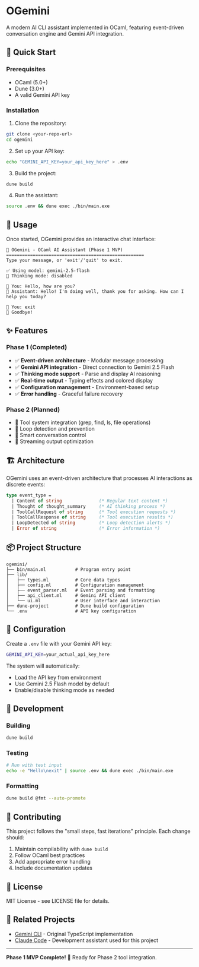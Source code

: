 # OGemini

A modern AI CLI assistant implemented in OCaml, featuring event-driven conversation engine and Gemini API integration.

## 🚀 Quick Start

### Prerequisites

- OCaml (5.0+)
- Dune (3.0+)
- A valid Gemini API key

### Installation

1. Clone the repository:
```bash
git clone <your-repo-url>
cd ogemini
```

2. Set up your API key:
```bash
echo "GEMINI_API_KEY=your_api_key_here" > .env
```

3. Build the project:
```bash
dune build
```

4. Run the assistant:
```bash
source .env && dune exec ./bin/main.exe
```

## 💬 Usage

Once started, OGemini provides an interactive chat interface:

```
🚀 OGemini - OCaml AI Assistant (Phase 1 MVP)
====================================================
Type your message, or 'exit'/'quit' to exit.

✅ Using model: gemini-2.5-flash
💭 Thinking mode: disabled

👤 You: Hello, how are you?
🤖 Assistant: Hello! I'm doing well, thank you for asking. How can I help you today?

👤 You: exit
👋 Goodbye!
```

## ✨ Features

### Phase 1 (Completed)
- ✅ **Event-driven architecture** - Modular message processing
- ✅ **Gemini API integration** - Direct connection to Gemini 2.5 Flash
- ✅ **Thinking mode support** - Parse and display AI reasoning
- ✅ **Real-time output** - Typing effects and colored display
- ✅ **Configuration management** - Environment-based setup
- ✅ **Error handling** - Graceful failure recovery

### Phase 2 (Planned)
- 🔄 Tool system integration (grep, find, ls, file operations)
- 🔄 Loop detection and prevention
- 🔄 Smart conversation control
- 🔄 Streaming output optimization

## 🏗️ Architecture

OGemini uses an event-driven architecture that processes AI interactions as discrete events:

```ocaml
type event_type = 
  | Content of string              (* Regular text content *)
  | Thought of thought_summary     (* AI thinking process *)
  | ToolCallRequest of string      (* Tool execution requests *)
  | ToolCallResponse of string     (* Tool execution results *)
  | LoopDetected of string         (* Loop detection alerts *)
  | Error of string                (* Error information *)
```

## 📦 Project Structure

```
ogemini/
├── bin/main.ml           # Program entry point
├── lib/
│   ├── types.ml          # Core data types
│   ├── config.ml         # Configuration management
│   ├── event_parser.ml   # Event parsing and formatting
│   ├── api_client.ml     # Gemini API client
│   └── ui.ml             # User interface and interaction
├── dune-project          # Dune build configuration
└── .env                  # API key configuration
```

## 🔧 Configuration

Create a `.env` file with your Gemini API key:

```bash
GEMINI_API_KEY=your_actual_api_key_here
```

The system will automatically:
- Load the API key from environment
- Use Gemini 2.5 Flash model by default
- Enable/disable thinking mode as needed

## 🧪 Development

### Building
```bash
dune build
```

### Testing
```bash
# Run with test input
echo -e "Hello\nexit" | source .env && dune exec ./bin/main.exe
```

### Formatting
```bash
dune build @fmt --auto-promote
```

## 🤝 Contributing

This project follows the "small steps, fast iterations" principle. Each change should:

1. Maintain compilability with `dune build`
2. Follow OCaml best practices
3. Add appropriate error handling
4. Include documentation updates

## 📄 License

MIT License - see LICENSE file for details.

## 🔗 Related Projects

- [Gemini CLI](https://github.com/google/gemini-cli) - Original TypeScript implementation
- [Claude Code](https://claude.ai/code) - Development assistant used for this project

---

**Phase 1 MVP Complete!** 🎉 Ready for Phase 2 tool integration.